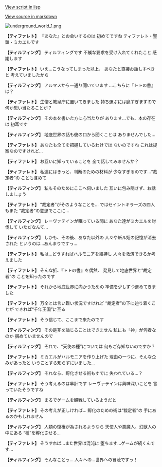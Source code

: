 [View script in lisp](../scripts/100804060.txt)

[View source in markdown](100804060.md)

![underground_world_1.png](../images/backgrounds/underground_world_1.png)

**【ティファレト】**
『あなた』とお会いするのは
初めてですね
ティファレト・聖鎖・ミカエルです

**【ティルフィング】**
ティルフィングです
不躾な要求を受け入れてくれたこと
感謝します

**【ティファレト】**
いえ…こうなってしまった以上、
あなたと直接お話しすべきと
考えていましたから

**【ティルフィング】**
アルマスから一通り聞いています
…こちらに『トトの書』は？

**【ティファレト】**
生憎と教皇庁に置いてきました
持ち運ぶには脆すぎますので
何か思い当たることが？

**【ティルフィング】**
その本を書いた方に心当たりが
あります…でも、本の存在は
初耳です

**【ティルフィング】**
地底世界の話も彼の口から聞くことは
ありませんでした…

**【ティファレト】**
あなたも全てを把握しているわけでは
ないのですね
これは提案なのですけれど…

**【ティファレト】**
お互いに知っていることを
全て話してみませんか？

**【ティファレト】**
私達にはきっと、判断のための材料が
少なすぎるのです…“裁定者”の
ことも含めて

**【ティルフィング】**
私もそのためにここへ伺いました
互いに包み隠さず、お話しましょう

**【ティファレト】**
“裁定者”がそのようなことを…
ではセイントキラーズの四人もまた
“裁定者”の意思でここに…

**【ティルフィング】**
レーヴァテインが眠っている間に
あなた達がミカエルを討伐して
いただなんて…

**【ティルフィング】**
しかも、その後、あなた以外の
人々や斬ル姫の記憶が消去された
というのは…あんまりですっ…

**【ティファレト】**
私は…どうすればハルモニアを維持し
人々を救済できるか考えました

**【ティファレト】**
そんな折、『トトの書』を偶然、
発見して地底世界と“裁定者”の
ことを知ったのです

**【ティファレト】**
それから地底世界に向かうための
準備を少しずつ進めてきました

**【ティファレト】**
万全とは言い難い状況ですけれど
“裁定者”の下に辿り着くことが
できれば“千年王国”に至る

**【ティファレト】**
そう信じて、ここまで来たのです

**【ティルフィング】**
その是非を論じることはできません
私にも「神」が何者なのか
掴めていませんので

**【ティルフィング】**
それで、“天使の種”については
何もご存知ないのですか？

**【ティファレト】**
ミカエルがハルモニアを作り上げた
理由の一つに、そんな企みがあったと
いうことすら知らずにいました…

**【ティルフィング】**
それなら、孵化させる術もすでに
失われている…？

**【ティファレト】**
そう考えるのは早計です
レーヴァテインは興味深いことを
言っていたそうですね

**【ティルフィング】**
まるでゲームを観戦しているようだと

**【ティファレト】**
その考えが正しければ…
孵化のための術は“裁定者”の
手にあるのかもしれません

**【ティルフィング】**
人類の復権が為されるようなら
天使人や悪魔人、幻獣人の中にある
“種”を孵化させる…

**【ティファレト】**
そうすれば…また世界は混沌に
堕ちます…ゲームが続くんです…

**【ティルフィング】**
そんなことっ…
人々への…世界への冒涜ですっ！